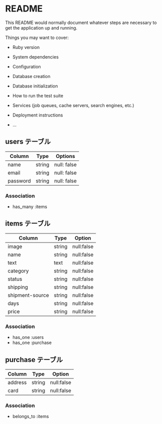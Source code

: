 # README

This README would normally document whatever steps are necessary to get the
application up and running.

Things you may want to cover:

* Ruby version

* System dependencies

* Configuration

* Database creation

* Database initialization

* How to run the test suite

* Services (job queues, cache servers, search engines, etc.)

* Deployment instructions

* ...

## users テーブル

| Column    | Type   | Options     |
| --------- | ------ | ----------- |
| name      | string | null: false |
| email     | string | null: false |
| password  | string | null: false |

### Association

- has_many :items

## items テーブル

| Column          | Type    | Option     |
| --------------- | ------- | ---------- |
| image           | string  | null:false |
| name            | string  | null:false |
| text            | text    | null:false |
| category        | string  | null:false |
| status          | string  | null:false |
| shipping        | string  | null:false |
| shipment-source | string  | null:false |
| days            | string  | null:false |
| price           | string  | null:false |

### Association

- has_one :users
- has_one :purchase

## purchase テーブル

| Column  | Type   | Option     |
| ------- | ------ | ---------- |
| address | string | null:false |
| card    | string | null:false |

### Association

- belongs_to :items